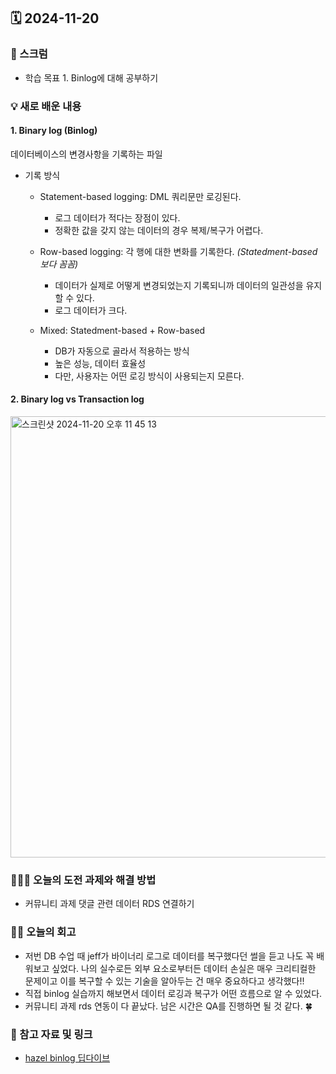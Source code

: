 ## 🗓️ 2024-11-20

### 🐌 스크럼

- 학습 목표 1. Binlog에 대해 공부하기

### 💡 새로 배운 내용

#### 1. Binary log (Binlog)

데이터베이스의 변경사항을 기록하는 파일

- 기록 방식

  - Statement-based logging: DML 쿼리문만 로깅된다.
    - 로그 데이터가 적다는 장점이 있다.
    - 정확한 값을 갖지 않는 데이터의 경우 복제/복구가 어렵다.
  - Row-based logging: 각 행에 대한 변화를 기록한다. _(Statedment-based 보다 꼼꼼)_

    - 데이터가 실제로 어떻게 변경되었는지 기록되니까 데이터의 일관성을 유지할 수 있다.
    - 로그 데이터가 크다.

  - Mixed: Statedment-based + Row-based
    - DB가 자동으로 골라서 적용하는 방식
    - 높은 성능, 데이터 효율성
    - 다만, 사용자는 어떤 로깅 방식이 사용되는지 모른다.

#### 2. Binary log vs Transaction log

<img width="706" alt="스크린샷 2024-11-20 오후 11 45 13" src="https://github.com/user-attachments/assets/8a788a56-8948-4400-89a4-104b5345308f">

### 👩🏻‍💻 오늘의 도전 과제와 해결 방법

- 커뮤니티 과제 댓글 관련 데이터 RDS 연결하기

### 👏🏻 오늘의 회고

- 저번 DB 수업 때 jeff가 바이너리 로그로 데이터를 복구했다던 썰을 듣고 나도 꼭 배워보고 싶었다. 나의 실수로든 외부 요소로부터든 데이터 손실은 매우 크리티컬한 문제이고 이를 복구할 수 있는 기술을 알아두는 건 매우 중요하다고 생각했다!!
- 직접 binlog 실습까지 해보면서 데이터 로깅과 복구가 어떤 흐름으로 알 수 있었다.
- 커뮤니티 과제 rds 연동이 다 끝났다. 남은 시간은 QA를 진행하면 될 것 같다. 🍀

### 🔗 참고 자료 및 링크

- [hazel binlog 딥다이브](https://www.notion.so/adapterz/Binlog-ab82aa30670a4536a07f8bb909fa3101)
